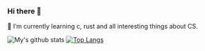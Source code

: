 ### Hi there 👋

🔭 I’m currently learning c, rust and all interesting things about CS.


<!--
**ErickYoo/ErickYoo** is a ✨ _special_ ✨ repository because its `README.md` (this file) appears on your GitHub profile.

Here are some ideas to get you started:

- 🔭 I’m currently working on ...
- 🌱 I’m currently learning ...
- 👯 I’m looking to collaborate on ...
- 🤔 I’m looking for help with ...
- 💬 Ask me about ...
- 📫 How to reach me: ...
- 😄 Pronouns: ...
- ⚡ Fun fact: ...
-->
![My's github stats](https://github-readme-stats.vercel.app/api?username=ErickYoo&show_icons=true&theme=tokyonight)
[![Top Langs](https://github-readme-stats.vercel.app/api/top-langs/?username=ErickYoo&layout=compact)](https://github.com/anuraghazra/github-readme-stats)
